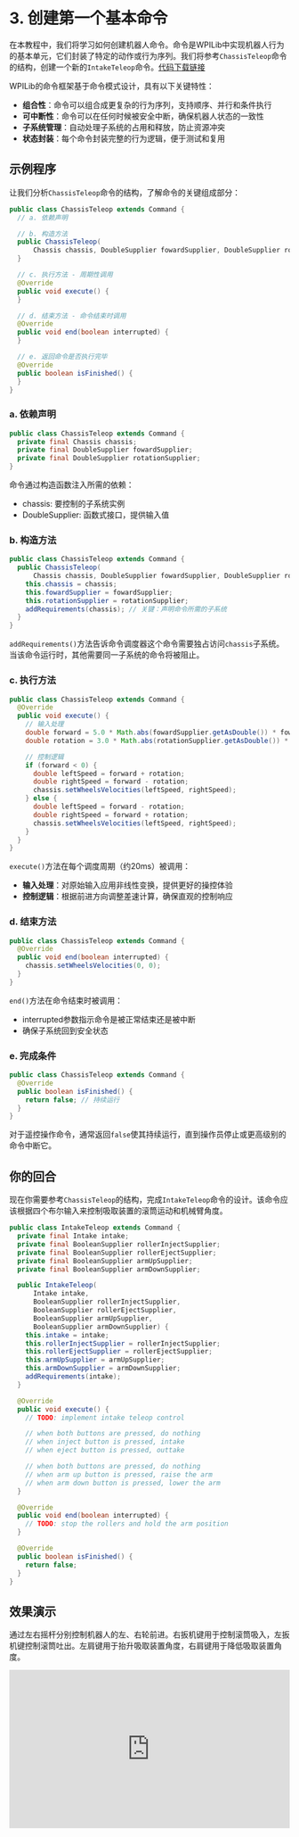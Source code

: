 # 3. 创建第一个基本命令

在本教程中，我们将学习如何创建机器人命令。命令是WPILib中实现机器人行为的基本单元，它们封装了特定的动作或行为序列。我们将参考`ChassisTeleop`命令的结构，创建一个新的`IntakeTeleop`命令。[代码下载链接](https://github.com/zzhangje/ddocc/archive/refs/heads/v0.3.zip)

WPILib的命令框架基于命令模式设计，具有以下关键特性：

- **组合性**：命令可以组合成更复杂的行为序列，支持顺序、并行和条件执行
- **可中断性**：命令可以在任何时候被安全中断，确保机器人状态的一致性
- **子系统管理**：自动处理子系统的占用和释放，防止资源冲突
- **状态封装**：每个命令封装完整的行为逻辑，便于测试和复用

## 示例程序

让我们分析`ChassisTeleop`命令的结构，了解命令的关键组成部分：

```java
public class ChassisTeleop extends Command {
  // a. 依赖声明

  // b. 构造方法
  public ChassisTeleop(
      Chassis chassis, DoubleSupplier fowardSupplier, DoubleSupplier rotationSupplier) {
  }

  // c. 执行方法 - 周期性调用
  @Override
  public void execute() {
  }

  // d. 结束方法 - 命令结束时调用
  @Override
  public void end(boolean interrupted) {
  }

  // e. 返回命令是否执行完毕
  @Override
  public boolean isFinished() {
  }
}
```

### a. 依赖声明

```java
public class ChassisTeleop extends Command {
  private final Chassis chassis;
  private final DoubleSupplier fowardSupplier;
  private final DoubleSupplier rotationSupplier;
}
```

命令通过构造函数注入所需的依赖：
- chassis: 要控制的子系统实例
- DoubleSupplier: 函数式接口，提供输入值

### b. 构造方法

```java
public class ChassisTeleop extends Command {
  public ChassisTeleop(
      Chassis chassis, DoubleSupplier fowardSupplier, DoubleSupplier rotationSupplier) {
    this.chassis = chassis;
    this.fowardSupplier = fowardSupplier;
    this.rotationSupplier = rotationSupplier;
    addRequirements(chassis); // 关键：声明命令所需的子系统
  }
}
```
`addRequirements()`方法告诉命令调度器这个命令需要独占访问`chassis`子系统。当该命令运行时，其他需要同一子系统的命令将被阻止。

### c. 执行方法

```java
public class ChassisTeleop extends Command {
  @Override
  public void execute() {
    // 输入处理
    double forward = 5.0 * Math.abs(fowardSupplier.getAsDouble()) * fowardSupplier.getAsDouble();
    double rotation = 3.0 * Math.abs(rotationSupplier.getAsDouble()) * rotationSupplier.getAsDouble();

    // 控制逻辑
    if (forward < 0) {
      double leftSpeed = forward + rotation;
      double rightSpeed = forward - rotation;
      chassis.setWheelsVelocities(leftSpeed, rightSpeed);
    } else {
      double leftSpeed = forward - rotation;
      double rightSpeed = forward + rotation;
      chassis.setWheelsVelocities(leftSpeed, rightSpeed);
    }
  }
}
```

`execute()`方法在每个调度周期（约20ms）被调用：

- **输入处理**：对原始输入应用非线性变换，提供更好的操控体验
- **控制逻辑**：根据前进方向调整差速计算，确保直观的控制响应

### d. 结束方法

```java
public class ChassisTeleop extends Command {
  @Override
  public void end(boolean interrupted) {
    chassis.setWheelsVelocities(0, 0);
  }
}
```

`end()`方法在命令结束时被调用：
- interrupted参数指示命令是被正常结束还是被中断
- 确保子系统回到安全状态

### e. 完成条件

```java
public class ChassisTeleop extends Command {
  @Override
  public boolean isFinished() {
    return false; // 持续运行
  }
}
```

对于遥控操作命令，通常返回`false`使其持续运行，直到操作员停止或更高级别的命令中断它。

## 你的回合

现在你需要参考`ChassisTeleop`的结构，完成`IntakeTeleop`命令的设计。该命令应该根据四个布尔输入来控制吸取装置的滚筒运动和机械臂角度。

```java
public class IntakeTeleop extends Command {
  private final Intake intake;
  private final BooleanSupplier rollerInjectSupplier;
  private final BooleanSupplier rollerEjectSupplier;
  private final BooleanSupplier armUpSupplier;
  private final BooleanSupplier armDownSupplier;

  public IntakeTeleop(
      Intake intake,
      BooleanSupplier rollerInjectSupplier,
      BooleanSupplier rollerEjectSupplier,
      BooleanSupplier armUpSupplier,
      BooleanSupplier armDownSupplier) {
    this.intake = intake;
    this.rollerInjectSupplier = rollerInjectSupplier;
    this.rollerEjectSupplier = rollerEjectSupplier;
    this.armUpSupplier = armUpSupplier;
    this.armDownSupplier = armDownSupplier;
    addRequirements(intake);
  }

  @Override
  public void execute() {
    // TODO: implement intake teleop control

    // when both buttons are pressed, do nothing
    // when inject button is pressed, intake
    // when eject button is pressed, outtake

    // when both buttons are pressed, do nothing
    // when arm up button is pressed, raise the arm
    // when arm down button is pressed, lower the arm
  }

  @Override
  public void end(boolean interrupted) {
    // TODO: stop the rollers and hold the arm position
  }

  @Override
  public boolean isFinished() {
    return false;
  }
}
```


## 效果演示

通过左右摇杆分别控制机器人的左、右轮前进。右扳机键用于控制滚筒吸入，左扳机键控制滚筒吐出。左肩键用于抬升吸取装置角度，右肩键用于降低吸取装置角度。

<div style="position: relative; width: 100%; height: 0; padding-bottom: 56.25%;">
  <iframe src="https://player.bilibili.com/player.html?bvid=BV1G6HWzfEnF&page=1&high_quality=1&danmaku=0" scrolling="no" border="0" frameborder="no" framespacing="0" allowfullscreen="true" style="position: absolute; top: 0; left: 0; width: 100%; height: 100%;"></iframe>
</div>
